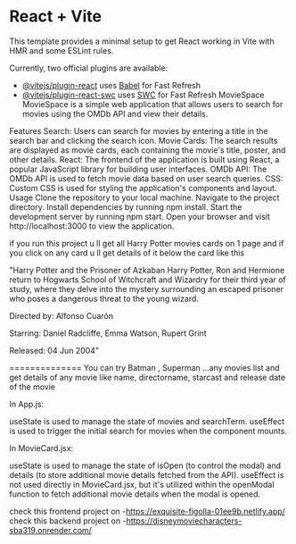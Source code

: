 # React + Vite

This template provides a minimal setup to get React working in Vite with HMR and some ESLint rules.

Currently, two official plugins are available:

- [@vitejs/plugin-react](https://github.com/vitejs/vite-plugin-react/blob/main/packages/plugin-react/README.md) uses [Babel](https://babeljs.io/) for Fast Refresh
- [@vitejs/plugin-react-swc](https://github.com/vitejs/vite-plugin-react-swc) uses [SWC](https://swc.rs/) for Fast Refresh
MovieSpace
MovieSpace is a simple web application that allows users to search for movies using the OMDb API and view their details.

Features
Search: Users can search for movies by entering a title in the search bar and clicking the search icon.
Movie Cards: The search results are displayed as movie cards, each containing the movie's title, poster, and other details.
React: The frontend of the application is built using React, a popular JavaScript library for building user interfaces.
OMDb API: The OMDb API is used to fetch movie data based on user search queries.
CSS: Custom CSS is used for styling the application's components and layout.
Usage
Clone the repository to your local machine.
Navigate to the project directory.
Install dependencies by running npm install.
Start the development server by running npm start.
Open your browser and visit http://localhost:3000 to view the application.

if you run this project u ll get all Harry Potter movies cards on 1 page and if you click on any card u ll get details of it below the card like this 

"Harry Potter and the Prisoner of Azkaban
Harry Potter, Ron and Hermione return to Hogwarts School of Witchcraft and Wizardry for their third year of study, where they delve into the mystery surrounding an escaped prisoner who poses a dangerous threat to the young wizard.

Directed by: Alfonso Cuarón

Starring: Daniel Radcliffe, Emma Watson, Rupert Grint

Released: 04 Jun 2004"

==============
You can try Batman , Superman ...any movies list and get details of any movie like name, directorname, starcast and release date of the movie

In App.js:

useState is used to manage the state of movies and searchTerm.
useEffect is used to trigger the initial search for movies when the component mounts.

In MovieCard.jsx:

useState is used to manage the state of isOpen (to control the modal) and details (to store additional movie details fetched from the API).
useEffect is not used directly in MovieCard.jsx, but it's utilized within the openModal function to fetch additional movie details when the modal is opened.

check this frontend project on -https://exquisite-figolla-01ee9b.netlify.app/
check this backend project on -https://disneymoviecharacters-sba319.onrender.com/

